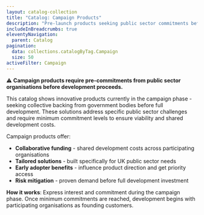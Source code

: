 ```yaml
---
layout: catalog-collection
title: "Catalog: Campaign Products"
description: "Pre-launch products seeking public sector commitments before development - innovative solutions requiring collective backing"
includeInBreadcrumbs: true
eleventyNavigation:
  parent: Catalog
pagination:
  data: collections.catalogByTag.Campaign
  size: 50
activeFilter: Campaign
---
```


⚠️ **Campaign products require pre-commitments from public sector organisations before development proceeds.**

This catalog shows innovative products currently in the campaign phase - seeking collective backing from government bodies before full development. These solutions address specific public sector challenges and require minimum commitment levels to ensure viability and shared development costs.

Campaign products offer:

- **Collaborative funding** - shared development costs across participating organisations
- **Tailored solutions** - built specifically for UK public sector needs
- **Early adopter benefits** - influence product direction and get priority access
- **Risk mitigation** - proven demand before full development investment

**How it works**: Express interest and commitment during the campaign phase. Once minimum commitments are reached, development begins with participating organisations as founding customers.
